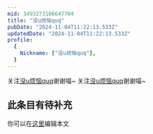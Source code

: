 ```yaml
---
mid: 3493273106647704
title: "没u烦恼quq"
pubDate: "2024-11-04T11:22:13.533Z"
updatedDate: "2024-11-04T11:22:13.533Z"
profile:
  {
    Nickname: ["没u烦恼quq"],
  }
---
```


关注[没u烦恼quq](https://space.bilibili.com/3493273106647704)谢谢喵~ 关注[没u烦恼quq](https://space.bilibili.com/3493273106647704)谢谢喵~

## 此条目有待补充
你可以在[这里](https://github.com/Yuhanawa/VTuber.ICU/edit/master/src/content/v/没u烦恼quq/index.md)编辑本文
